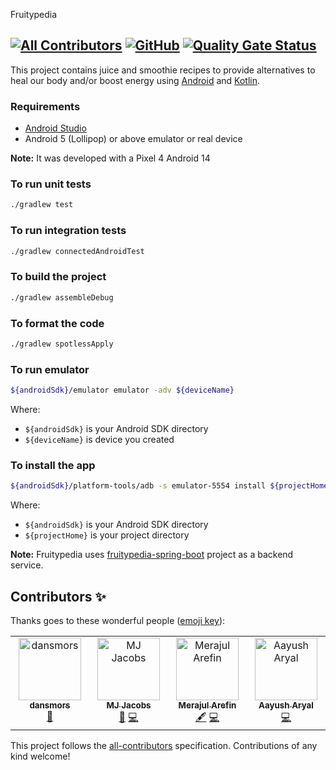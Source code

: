 Fruitypedia
<!-- ALL-CONTRIBUTORS-BADGE:START - Do not remove or modify this section -->
[![All Contributors](https://img.shields.io/badge/all_contributors-2-orange.svg?style=flat-square)](#contributors-)
[![GitHub](https://github.com/josdem/fruitypedia/actions/workflows/build.yml/badge.svg)](https://github.com/josdem/fruitypedia/actions)
[![Quality Gate Status](https://sonarcloud.io/api/project_badges/measure?project=josdem_fruitypedia&metric=alert_status)](https://sonarcloud.io/summary/new_code?id=josdem_fruitypedia)
----------------------------

This project contains juice and smoothie recipes to provide alternatives to heal our body and/or boost energy using [Android](https://www.android.com/) and [Kotlin](https://kotlinlang.org/).

### Requirements

* [Android Studio](https://developer.android.com/studio)
* Android 5 (Lollipop) or above emulator or real device

**Note:** It was developed with a Pixel 4 Android 14 

### To run unit tests
```bash
./gradlew test
```

### To run integration tests
```bash
./gradlew connectedAndroidTest
```

### To build the project
```bash
./gradlew assembleDebug
```

### To format the code
```bash
./gradlew spotlessApply
```

### To run emulator
```bash
${androidSdk}/emulator emulator -adv ${deviceName} 
```

Where:
- `${androidSdk}` is your Android SDK directory
- `${deviceName}` is device you created 

### To install the app
```bash
${androidSdk}/platform-tools/adb -s emulator-5554 install ${projectHome}/app/build/outputs/apk/debug/app-debug.apk
```

Where:
- `${androidSdk}` is your Android SDK directory
- `${projectHome}` is your project directory

**Note:** Fruitypedia uses [fruitypedia-spring-boot](https://github.com/josdem/fruitypedia-spring-boot) project as a backend service.
## Contributors ✨

Thanks goes to these wonderful people ([emoji key](https://allcontributors.org/docs/en/emoji-key)):

<!-- ALL-CONTRIBUTORS-LIST:START - Do not remove or modify this section -->
<!-- prettier-ignore-start -->
<!-- markdownlint-disable -->
<table>
  <tbody>
    <tr>
      <td align="center" valign="top" width="14.28%"><a href="https://github.com/dansmors"><img src="https://avatars.githubusercontent.com/u/137648870?v=4?s=100" width="100px;" alt="dansmors"/><br /><sub><b>dansmors</b></sub></a><br /><a href="#design-dansmors" title="Design">🎨</a></td>
      <td align="center" valign="top" width="14.28%"><a href="https://github.com/MJJacobs01"><img src="https://avatars.githubusercontent.com/u/52112400?v=4?s=100" width="100px;" alt="MJ Jacobs"/><br /><sub><b>MJ Jacobs</b></sub></a><br /><a href="https://github.com/josdem/fruitypedia/pulls?q=is%3Apr+reviewed-by%3AMJJacobs01" title="Reviewed Pull Requests">👀</a> <a href="https://github.com/josdem/fruitypedia/commits?author=MJJacobs01" title="Code">💻</a></td>
      <td align="center" valign="top" width="14.28%"><a href="https://github.com/j0ker70"><img src="https://avatars.githubusercontent.com/u/28401403?v=4?s=100" width="100px;" alt="Merajul Arefin"/><br /><sub><b>Merajul Arefin</b></sub></a><br /><a href="#content-j0ker70" title="Content">🖋</a> <a href="https://github.com/josdem/fruitypedia/commits?author=j0ker70" title="Code">💻</a></td>
      <td align="center" valign="top" width="14.28%"><a href="https://github.com/ayus-aryal"><img src="https://avatars.githubusercontent.com/u/171056005?v=4?s=100" width="100px;" alt="Aayush Aryal"/><br /><sub><b>Aayush Aryal</b></sub></a><br /><a href="https://github.com/josdem/fruitypedia/commits?author=ayus-aryal" title="Code">💻</a></td>
    </tr>
  </tbody>
</table>

<!-- markdownlint-restore -->
<!-- prettier-ignore-end -->

<!-- ALL-CONTRIBUTORS-LIST:END -->

This project follows the [all-contributors](https://github.com/all-contributors/all-contributors) specification. Contributions of any kind welcome!